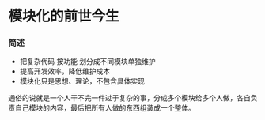
# 模块化的前世今生

### 简述

- 把复杂代码 按功能 划分成不同模块单独维护
- 提高开发效率，降低维护成本
- 模块化只是思想、理论，不包含具体实现

通俗的说就是一个人干不完一件过于复杂的事，分成多个模块给多个人做，各自负责自己模块的内容，最后把所有人做的东西组装成一个整体。





